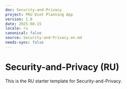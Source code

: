 ```yaml
---
doc: Security-and-Privacy
project: PKU Diet Planning App
version: 1.0
date: 2025-08-15
locale: ru
canonical: false
source: Security-and-Privacy.en.md
needs-sync: false
---
```


# Security-and-Privacy (RU)

This is the RU starter template for Security-and-Privacy.
